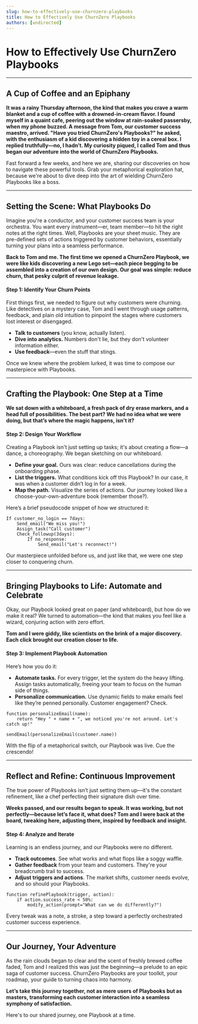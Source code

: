 ```yaml
---
slug: how-to-effectively-use-churnzero-playbooks
title: How to Effectively Use ChurnZero Playbooks
authors: [undirected]
---
```



# How to Effectively Use ChurnZero Playbooks

---

## A Cup of Coffee and an Epiphany

**It was a rainy Thursday afternoon, the kind that makes you crave a warm blanket and a cup of coffee with a drowned-in-cream flavor. I found myself in a quaint cafe, peering out the window at rain-soaked passersby, when my phone buzzed. A message from Tom, our customer success maestro, arrived. "Have you tried ChurnZero's Playbooks?" he asked, with the enthusiasm of a kid discovering a hidden toy in a cereal box. I replied truthfully—no, I hadn’t. My curiosity piqued, I called Tom and thus began our adventure into the world of ChurnZero Playbooks.**

Fast forward a few weeks, and here we are, sharing our discoveries on how to navigate these powerful tools. Grab your metaphorical exploration hat, because we're about to dive deep into the art of wielding ChurnZero Playbooks like a boss.

---

## Setting the Scene: What Playbooks Do

Imagine you're a conductor, and your customer success team is your orchestra. You want every instrument—er, team member—to hit the right notes at the right times. Well, Playbooks are your sheet music. They are pre-defined sets of actions triggered by customer behaviors, essentially turning your plans into a seamless performance.

**Back to Tom and me. The first time we opened a ChurnZero Playbook, we were like kids discovering a new Lego set—each piece begging to be assembled into a creation of our own design. Our goal was simple: reduce churn, that pesky culprit of revenue leakage.**

#### Step 1: Identify Your Churn Points

First things first, we needed to figure out why customers were churning. Like detectives on a mystery case, Tom and I went through usage patterns, feedback, and plain old intuition to pinpoint the stages where customers lost interest or disengaged.

- **Talk to customers** (you know, actually listen).
- **Dive into analytics.** Numbers don't lie, but they don't volunteer information either.
- **Use feedback**—even the stuff that stings.

Once we knew where the problem lurked, it was time to compose our masterpiece with Playbooks.

---

## Crafting the Playbook: One Step at a Time

**We sat down with a whiteboard, a fresh pack of dry erase markers, and a head full of possibilities. The best part? We had no idea what we were doing, but that’s where the magic happens, isn't it?**

#### Step 2: Design Your Workflow

Creating a Playbook isn't just setting up tasks; it's about creating a flow—a dance, a choreography. We began sketching on our whiteboard.

- **Define your goal.** Ours was clear: reduce cancellations during the onboarding phase.
- **List the triggers.** What conditions kick off this Playbook? In our case, it was when a customer didn’t log in for a week.
- **Map the path.** Visualize the series of actions. Our journey looked like a choose-your-own-adventure book (remember those?).

Here’s a brief pseudocode snippet of how we structured it:

```pseudocode
If customer_no_login == 7days:
    Send_email("We miss you!")
    Assign_task("Call customer")
    Check_followup(3days):
        If no_response:
            Send_email("Let's reconnect!")
```

Our masterpiece unfolded before us, and just like that, we were one step closer to conquering churn.

---

## Bringing Playbooks to Life: Automate and Celebrate

Okay, our Playbook looked great on paper (and whiteboard), but how do we make it real? We turned to automation—the kind that makes you feel like a wizard, conjuring action with zero effort.

**Tom and I were giddy, like scientists on the brink of a major discovery. Each click brought our creation closer to life.**

#### Step 3: Implement Playbook Automation

Here’s how you do it:

- **Automate tasks.** For every trigger, let the system do the heavy lifting. Assign tasks automatically, freeing your team to focus on the human side of things.
- **Personalize communication.** Use dynamic fields to make emails feel like they’re penned personally. Customer engagement? Check.

```pseudocode
function personalizeEmail(name):
    return "Hey " + name + ", we noticed you're not around. Let's catch up!"

sendEmail(personalizeEmail(customer.name))
```

With the flip of a metaphorical switch, our Playbook was live. Cue the crescendo!

---

## Reflect and Refine: Continuous Improvement

The true power of Playbooks isn’t just setting them up—it's the constant refinement, like a chef perfecting their signature dish over time.

**Weeks passed, and our results began to speak. It was working, but not perfectly—because let’s face it, what does? Tom and I were back at the board, tweaking here, adjusting there, inspired by feedback and insight.**

#### Step 4: Analyze and Iterate

Learning is an endless journey, and our Playbooks were no different.

- **Track outcomes**. See what works and what flops like a soggy waffle.
- **Gather feedback** from your team and customers. They're your breadcrumb trail to success.
- **Adjust triggers and actions**. The market shifts, customer needs evolve, and so should your Playbooks.

```pseudocode
function refinePlaybook(trigger, action):
    if action.success_rate < 50%:
        modify_action(prompt="What can we do differently?")
```

Every tweak was a note, a stroke, a step toward a perfectly orchestrated customer success experience.

---

## Our Journey, Your Adventure

As the rain clouds began to clear and the scent of freshly brewed coffee faded, Tom and I realized this was just the beginning—a prelude to an epic saga of customer success. ChurnZero Playbooks are your toolkit, your roadmap, your guide to turning chaos into harmony.

**Let’s take this journey together, not as mere users of Playbooks but as masters, transforming each customer interaction into a seamless symphony of satisfaction.**

Here's to our shared journey, one Playbook at a time.